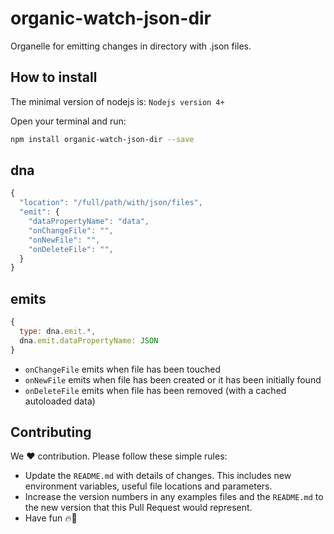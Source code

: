 # organic-watch-json-dir

Organelle for emitting changes in directory with .json files.

## How to install

The minimal version of nodejs is: `Nodejs version 4+`

Open your terminal and run:

```bash
npm install organic-watch-json-dir --save
```

## dna

```javascript
{
  "location": "/full/path/with/json/files",
  "emit": {
    "dataPropertyName": "data",
    "onChangeFile": "",
    "onNewFile": "",
    "onDeleteFile": "",
  }
}
```

## emits 

```javascript
{
  type: dna.emit.*,
  dna.emit.dataPropertyName: JSON
}
```

* `onChangeFile` emits when file has been touched
* `onNewFile` emits when file has been created or it has been initially found
* `onDeleteFile` emits when file has been removed (with a cached autoloaded data)

## Contributing

We :hearts: contribution. Please follow these simple rules: 

- Update the `README.md` with details of changes. This includes new environment variables, useful file locations and parameters.
- Increase the version numbers in any examples files and the `README.md` to the new version that this Pull Request would represent. 
- Have fun :fire::dizzy:

